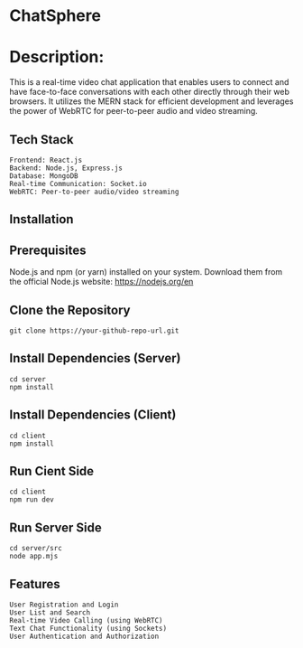 # ChatSphere
# Description:
This is a real-time video chat application that enables users to connect and have face-to-face conversations with each other directly through their web browsers. It utilizes the MERN stack for efficient development and leverages the power of WebRTC for peer-to-peer audio and video streaming.

## Tech Stack

    Frontend: React.js
    Backend: Node.js, Express.js
    Database: MongoDB
    Real-time Communication: Socket.io
    WebRTC: Peer-to-peer audio/video streaming

## Installation
## Prerequisites
Node.js and npm (or yarn) installed on your system. Download them from the official Node.js website: https://nodejs.org/en

## Clone the Repository
    git clone https://your-github-repo-url.git

## Install Dependencies (Server)
    cd server
    npm install

## Install Dependencies (Client)
    cd client
    npm install
## Run Cient Side
    cd client
    npm run dev
## Run Server Side
    cd server/src
    node app.mjs
## Features
    User Registration and Login
    User List and Search
    Real-time Video Calling (using WebRTC)
    Text Chat Functionality (using Sockets)
    User Authentication and Authorization
